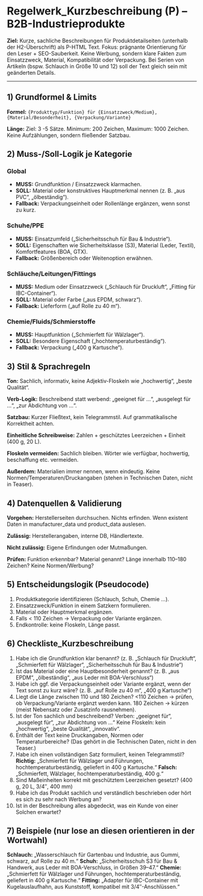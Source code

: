 # Regelwerk_Kurzbeschreibung (P) – B2B-Industrieprodukte

**Ziel:** Kurze, sachliche Beschreibungen für Produktdetailseiten (unterhalb der H2-Überschrift) als P-HTML Text. Fokus: prägnante Orientierung für den Leser + SEO-Sauberkeit. Keine Werbung, sondern klare Fakten zum Einsatzzweck, Material, Kompatibilität oder Verpackung. Bei Serien von Artikeln (bspw. Schlauch in Größe 10 und 12) soll der Text gleich sein mit geänderten Details.

---

## 1) Grundformel & Limits

**Formel:** 
`{Produkttyp/Funktion} für {Einsatzzweck/Medium}, {Material/Besonderheit}, {Verpackung/Variante}`

**Länge:** Ziel: 3 -5 Sätze. Minimum: 200 Zeichen, Maximum: 1000 Zeichen. Keine Aufzählungen, sondern fließender Satzbau.

## 2) Muss-/Soll-Logik je Kategorie

### Global 
- **MUSS:** Grundfunktion / Einsatzzweck klarmachen.
- **SOLL:** Material oder konstruktives Hauptmerkmal nennen (z. B. „aus PVC“, „ölbeständig“).
- **Fallback:** Verpackungseinheit oder Rollenlänge ergänzen, wenn sonst zu kurz.

### Schuhe/PPE
- **MUSS:** Einsatzumfeld („Sicherheitsschuh für Bau & Industrie“).
- **SOLL:** Eigenschaften wie Sicherheitsklasse (S3), Material (Leder, Textil), Komfortfeatures (BOA, GTX).
- **Fallback:** Größenbereich oder Weitenoption erwähnen.

### Schläuche/Leitungen/Fittings
- **MUSS:** Medium oder Einsatzzweck („Schlauch für Druckluft“, „Fitting für IBC-Container“).
- **SOLL:** Material oder Farbe („aus EPDM, schwarz“).
- **Fallback:** Lieferform („auf Rolle zu 40 m“).

### Chemie/Fluids/Schmierstoffe
- **MUSS:** Hauptfunktion („Schmierfett für Wälzlager“).
- **SOLL:** Besondere Eigenschaft („hochtemperaturbeständig“).
- **Fallback:** Verpackung („400 g Kartusche“).

## 3) Stil & Sprachregeln

**Ton:** Sachlich, informativ, keine Adjektiv-Floskeln wie „hochwertig“, „beste Qualität“.

**Verb-Logik:** Beschreibend statt werbend: „geeignet für …“, „ausgelegt für …“, „zur Abdichtung von …“.

**Satzbau:** Kurzer Fließtext, kein Telegrammstil. Auf grammatikalische Korrektheit achten.

**Einheitliche Schreibweise:** Zahlen + geschütztes Leerzeichen + Einheit (400 g, 20 L).

**Floskeln vermeiden:** Sachlich bleiben. Wörter wie verfügbar, hochwertig, beschaffung etc. vermeiden.

**Außerdem:** Materialien immer nennen, wenn eindeutig. Keine Normen/Temperaturen/Druckangaben (stehen in Technischen Daten, nicht in Teaser).

## 4) Datenquellen & Validierung

**Vorgehen:** Herstellerseiten durchsuchen. Nichts erfinden. Wenn existent Daten in manufacturer_data und product_data auslesen.

**Zulässig:** Herstellerangaben, interne DB, Händlertexte.

**Nicht zulässig:** Eigene Erfindungen oder Mutmaßungen.

**Prüfen:** Funktion erkennbar? Material genannt? Länge innerhalb 110–180 Zeichen? Keine Normen/Werbung?

## 5) Entscheidungslogik (Pseudocode)

1. Produktkategorie identifizieren (Schlauch, Schuh, Chemie …).
2. Einsatzzweck/Funktion in einem Satzkern formulieren.
3. Material oder Hauptmerkmal ergänzen.
4. Falls < 110 Zeichen → Verpackung oder Variante ergänzen.
5. Endkontrolle: keine Floskeln, Länge passt.

## 6) Checkliste_Kurzbeschreibung

1. Habe ich die Grundfunktion klar benannt?
    (z. B. „Schlauch für Druckluft“, „Schmierfett für Wälzlager“, „Sicherheitsschuh für Bau & Industrie“)
2. Ist das Material oder eine Hauptbesonderheit genannt?
    (z. B. „aus EPDM“, „ölbeständig“, „aus Leder mit BOA-Verschluss“)
3. Habe ich ggf. die Verpackungseinheit oder Variante ergänzt, wenn der Text sonst zu kurz wäre?
    (z. B. „auf Rolle zu 40 m“, „400 g Kartusche“)
4. Liegt die Länge zwischen 110 und 180 Zeichen?
    <110 Zeichen → prüfen, ob Verpackung/Variante ergänzt werden kann.
    180 Zeichen → kürzen (meist Nebensatz oder Zusatzinfo rausnehmen).
5. Ist der Ton sachlich und beschreibend?
    Verben: „geeignet für“, „ausgelegt für“, „zur Abdichtung von …“
    Keine Floskeln: kein „hochwertig“, „beste Qualität“, „innovativ“.
6. Enthält der Text keine Druckangaben, Normen oder Temperaturbereiche?
    (Das gehört in die Technischen Daten, nicht in den Teaser.)
7. Habe ich einen vollständigen Satz formuliert, keinen Telegrammstil?
    **Richtig:** „Schmierfett für Wälzlager und Führungen, hochtemperaturbeständig, geliefert in 400 g Kartusche.“
    **Falsch:** „Schmierfett, Wälzlager, hochtemperaturbeständig, 400 g.“
8. Sind Maßeinheiten korrekt mit geschütztem Leerzeichen gesetzt?
    (400 g, 20 L, 3/4″, 400 mm)
9. Habe ich das Produkt sachlich und verständlich beschrieben oder hört es sich zu sehr nach Werbung an?
10. Ist in der Beschreibung alles abgedeckt, was ein Kunde von einer Solchen erwartet?

## 7) Beispiele (nur lose an diesen orientieren in der Wortwahl)

**Schlauch:** „Wasserschlauch für Gartenbau und Industrie, aus Gummi, schwarz, auf Rolle zu 40 m.“
**Schuh:** „Sicherheitsschuh S3 für Bau & Handwerk, aus Leder mit BOA-Verschluss, in Größen 39–47.“
**Chemie:** „Schmierfett für Wälzlager und Führungen, hochtemperaturbeständig, geliefert in 400 g Kartusche.“
**Fitting:** „Adapter für IBC-Container mit Kugelauslaufhahn, aus Kunststoff, kompatibel mit 3/4″-Anschlüssen.“